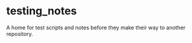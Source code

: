 # testing_notes
A home for test scripts and notes before they make their way to another repository.
